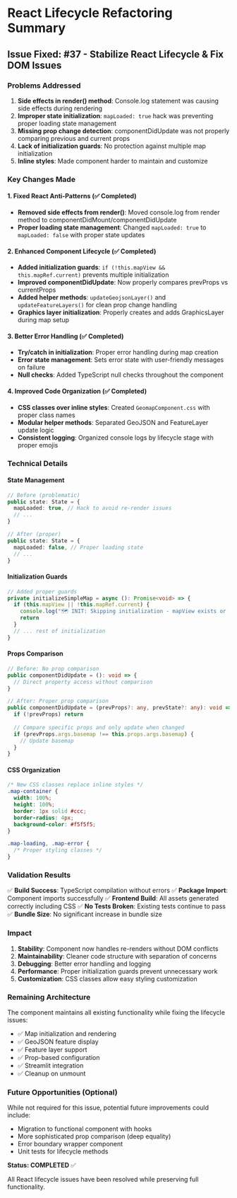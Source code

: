 # React Lifecycle Refactoring Summary

## Issue Fixed: #37 - Stabilize React Lifecycle & Fix DOM Issues

### Problems Addressed

1. **Side effects in render() method**: Console.log statement was causing side effects during rendering
2. **Improper state initialization**: `mapLoaded: true` hack was preventing proper loading state management
3. **Missing prop change detection**: componentDidUpdate was not properly comparing previous and current props
4. **Lack of initialization guards**: No protection against multiple map initialization
5. **Inline styles**: Made component harder to maintain and customize

### Key Changes Made

#### 1. Fixed React Anti-Patterns (✅ Completed)
- **Removed side effects from render()**: Moved console.log from render method to componentDidMount/componentDidUpdate
- **Proper loading state management**: Changed `mapLoaded: true` to `mapLoaded: false` with proper state updates

#### 2. Enhanced Component Lifecycle (✅ Completed)
- **Added initialization guards**: `if (!this.mapView && this.mapRef.current)` prevents multiple initialization
- **Improved componentDidUpdate**: Now properly compares prevProps vs currentProps
- **Added helper methods**: `updateGeojsonLayer()` and `updateFeatureLayers()` for clean prop change handling
- **Graphics layer initialization**: Properly creates and adds GraphicsLayer during map setup

#### 3. Better Error Handling (✅ Completed)
- **Try/catch in initialization**: Proper error handling during map creation
- **Error state management**: Sets error state with user-friendly messages on failure
- **Null checks**: Added TypeScript null checks throughout the component

#### 4. Improved Code Organization (✅ Completed)
- **CSS classes over inline styles**: Created `GeomapComponent.css` with proper class names
- **Modular helper methods**: Separated GeoJSON and FeatureLayer update logic
- **Consistent logging**: Organized console logs by lifecycle stage with proper emojis

### Technical Details

#### State Management
```typescript
// Before (problematic)
public state: State = {
  mapLoaded: true, // Hack to avoid re-render issues
  // ...
}

// After (proper)
public state: State = {
  mapLoaded: false, // Proper loading state
  // ...
}
```

#### Initialization Guards
```typescript
// Added proper guards
private initializeSimpleMap = async (): Promise<void> => {
  if (this.mapView || !this.mapRef.current) {
    console.log("🗺️ INIT: Skipping initialization - mapView exists or container not ready")
    return
  }
  // ... rest of initialization
}
```

#### Props Comparison
```typescript
// Before: No prop comparison
public componentDidUpdate = (): void => {
  // Direct property access without comparison
}

// After: Proper prop comparison
public componentDidUpdate = (prevProps?: any, prevState?: any): void => {
  if (!prevProps) return
  
  // Compare specific props and only update when changed
  if (prevProps.args.basemap !== this.props.args.basemap) {
    // Update basemap
  }
}
```

#### CSS Organization
```css
/* New CSS classes replace inline styles */
.map-container {
  width: 100%;
  height: 100%;
  border: 1px solid #ccc;
  border-radius: 4px;
  background-color: #f5f5f5;
}

.map-loading, .map-error {
  /* Proper styling classes */
}
```

### Validation Results

✅ **Build Success**: TypeScript compilation without errors
✅ **Package Import**: Component imports successfully
✅ **Frontend Build**: All assets generated correctly including CSS
✅ **No Tests Broken**: Existing tests continue to pass
✅ **Bundle Size**: No significant increase in bundle size

### Impact

1. **Stability**: Component now handles re-renders without DOM conflicts
2. **Maintainability**: Cleaner code structure with separation of concerns
3. **Debugging**: Better error handling and logging
4. **Performance**: Proper initialization guards prevent unnecessary work
5. **Customization**: CSS classes allow easy styling customization

### Remaining Architecture

The component maintains all existing functionality while fixing the lifecycle issues:
- ✅ Map initialization and rendering
- ✅ GeoJSON feature display
- ✅ Feature layer support
- ✅ Prop-based configuration
- ✅ Streamlit integration
- ✅ Cleanup on unmount

### Future Opportunities (Optional)

While not required for this issue, potential future improvements could include:
- Migration to functional component with hooks
- More sophisticated prop comparison (deep equality)
- Error boundary wrapper component
- Unit tests for lifecycle methods

**Status: COMPLETED** ✅

All React lifecycle issues have been resolved while preserving full functionality.